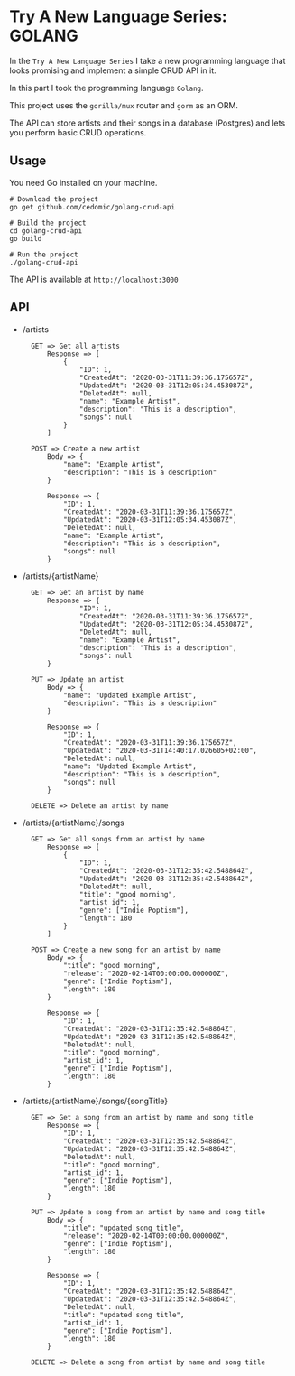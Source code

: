 # Try A New Language Series: GOLANG

In the `Try A New Language Series` I take a new programming language that looks promising and implement a simple CRUD API in it.

In this part I took the programming language `Golang`.

This project uses the `gorilla/mux` router and `gorm` as an ORM.

The API can store artists and their songs in a database (Postgres) and lets you perform basic CRUD operations.

## Usage

You need Go installed on your machine.

    # Download the project
    go get github.com/cedomic/golang-crud-api

    # Build the project
    cd golang-crud-api
    go build

    # Run the project
    ./golang-crud-api

The API is available at `http://localhost:3000`

## API

- /artists

        GET => Get all artists
            Response => [
                {
                    "ID": 1,
                    "CreatedAt": "2020-03-31T11:39:36.175657Z",
                    "UpdatedAt": "2020-03-31T12:05:34.453087Z",
                    "DeletedAt": null,
                    "name": "Example Artist",
                    "description": "This is a description",
                    "songs": null
                }
            ]

        POST => Create a new artist
            Body => {
                "name": "Example Artist",
                "description": "This is a description"
            }

            Response => {
                "ID": 1,
                "CreatedAt": "2020-03-31T11:39:36.175657Z",
                "UpdatedAt": "2020-03-31T12:05:34.453087Z",
                "DeletedAt": null,
                "name": "Example Artist",
                "description": "This is a description",
                "songs": null
            }

* /artists/{artistName}

        GET => Get an artist by name
            Response => {
                    "ID": 1,
                    "CreatedAt": "2020-03-31T11:39:36.175657Z",
                    "UpdatedAt": "2020-03-31T12:05:34.453087Z",
                    "DeletedAt": null,
                    "name": "Example Artist",
                    "description": "This is a description",
                    "songs": null
            }

        PUT => Update an artist
            Body => {
                "name": "Updated Example Artist",
                "description": "This is a description"
            }

            Response => {
                "ID": 1,
                "CreatedAt": "2020-03-31T11:39:36.175657Z",
                "UpdatedAt": "2020-03-31T14:40:17.026605+02:00",
                "DeletedAt": null,
                "name": "Updated Example Artist",
                "description": "This is a description",
                "songs": null
            }

        DELETE => Delete an artist by name

* /artists/{artistName}/songs

        GET => Get all songs from an artist by name
            Response => [
                {
                    "ID": 1,
                    "CreatedAt": "2020-03-31T12:35:42.548864Z",
                    "UpdatedAt": "2020-03-31T12:35:42.548864Z",
                    "DeletedAt": null,
                    "title": "good morning",
                    "artist_id": 1,
                    "genre": ["Indie Poptism"],
                    "length": 180
                }
            ]

        POST => Create a new song for an artist by name
            Body => {
                "title": "good morning",
                "release": "2020-02-14T00:00:00.000000Z",
                "genre": ["Indie Poptism"],
                "length": 180
            }

            Response => {
                "ID": 1,
                "CreatedAt": "2020-03-31T12:35:42.548864Z",
                "UpdatedAt": "2020-03-31T12:35:42.548864Z",
                "DeletedAt": null,
                "title": "good morning",
                "artist_id": 1,
                "genre": ["Indie Poptism"],
                "length": 180
            }

* /artists/{artistName}/songs/{songTitle}

        GET => Get a song from an artist by name and song title
            Response => {
                "ID": 1,
                "CreatedAt": "2020-03-31T12:35:42.548864Z",
                "UpdatedAt": "2020-03-31T12:35:42.548864Z",
                "DeletedAt": null,
                "title": "good morning",
                "artist_id": 1,
                "genre": ["Indie Poptism"],
                "length": 180
            }

        PUT => Update a song from an artist by name and song title
            Body => {
                "title": "updated song title",
                "release": "2020-02-14T00:00:00.000000Z",
                "genre": ["Indie Poptism"],
                "length": 180
            }

            Response => {
                "ID": 1,
                "CreatedAt": "2020-03-31T12:35:42.548864Z",
                "UpdatedAt": "2020-03-31T12:35:42.548864Z",
                "DeletedAt": null,
                "title": "updated song title",
                "artist_id": 1,
                "genre": ["Indie Poptism"],
                "length": 180
            }

        DELETE => Delete a song from artist by name and song title
